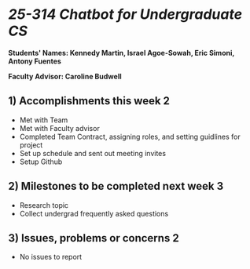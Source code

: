 # *25-314 Chatbot for Undergraduate CS*

**Students' Names: Kennedy Martin, Israel Agoe-Sowah, Eric Simoni, Antony Fuentes**

**Faculty Advisor: Caroline Budwell**

## 1) Accomplishments this week 2
   - Met with Team
   - Met with Faculty advisor
   - Completed Team Contract, assigning roles, and setting guidlines for project
   - Set up schedule and sent out meeting invites
   - Setup Github

## 2) Milestones to be completed next week 3
   - Research topic
   - Collect undergrad frequently asked questions

## 3) Issues, problems or concerns 2
   - No issues to report
   




